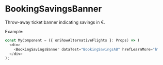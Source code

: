 # BookingSavingsBanner

Throw-away ticket banner indicating savings in €.

Example:
```js
const MyComponent = ({ onShowAlternativeFlights }: Props) => (
  <div>
    <BookingSavingsBanner dataTest="BookingSavingsAB" hrefLearnMore="https://kiwicom./learnmore-tat" onMoreTripsClick={onShowAlternativeFlights} />
  </div>
);
```
